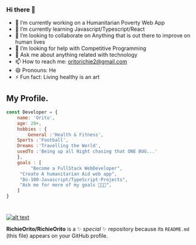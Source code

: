### Hi there 👋

- 🔭 I’m currently working on a Humanitarian Poverty Web App
- 🌱 I’m currently learning Javascript/Typescript/React
- 👯 I’m looking to collaborate on Anything that is out there to improve on human lives
- 🤔 I’m looking for help with Competitive Programming
- 💬 Ask me about anything related with technology
- 📫 How to reach me: oritorichie2@gmail.com
- 😄 Pronouns: He
- ⚡ Fun fact: Living healthy is an art


## My Profile. 

``` Javascript
const Developer = { 
    name: 'Orito',
    age: 20+,
    hobbies : {
        General :'Health & Fitness',
	Sports :'Football',
	Dreams :'Travelling the World',
	usedTo :'Being up all Night chasing that ONE BUG...'
    }, 
    goals : [
         "Become a FullStack WebDeveloper", 
	 "Create A humanitarian Aid web app", 
	 "Do-100-Javascript/TypeScript-Projects", 
	 "Ask me for more of my goals 👨🏼‍💻", 
	] 
}
```
#
[![alt text](https://img.shields.io/badge/-LinkedIn-0e76a8?style=plastic&logo=linkedIn)</a>](https://www.linkedin.com/in/richie-orito/)

**RichieOrito/RichieOrito** is a ✨ _special_ ✨ repository because its `README.md` (this file) appears on your GitHub profile.
